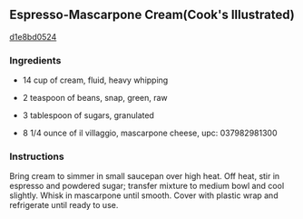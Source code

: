 ## Espresso-Mascarpone Cream(Cook's Illustrated)

[d1e8bd0524](http://www.food.com/recipe/espresso-mascarpone-cream-cooks-illustrated-487189)

### Ingredients

 - 14 cup of cream, fluid, heavy whipping

 - 2 teaspoon of beans, snap, green, raw

 - 3 tablespoon of sugars, granulated

 - 8 1/4 ounce of il villaggio, mascarpone cheese, upc: 037982981300

### Instructions

Bring cream to simmer in small saucepan over high heat. Off heat, stir in espresso and powdered sugar; transfer mixture to medium bowl and cool slightly. Whisk in mascarpone until smooth. Cover with plastic wrap and refrigerate until ready to use.